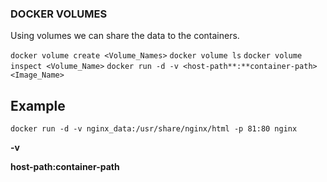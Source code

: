 ### DOCKER VOLUMES

Using volumes we can share the data to the containers.

`docker volume create <Volume_Names>`
`docker volume ls`
`docker volume inspect <Volume_Name>`
`docker run -d -v <host-path**:**container-path>  <Image_Name>`

## Example
```
docker run -d -v nginx_data:/usr/share/nginx/html -p 81:80 nginx
```

**-v**

**host-path:container-path**
